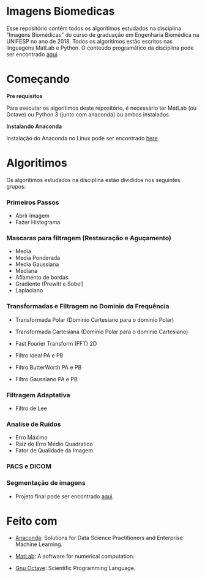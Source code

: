 # Imagens Biomedicas
Esse repositório contém todos os algoritimos estudados na disciplina "Imagens Biomédicas" do curso de graduação em Engenharia Biomédica na UNIFESP no ano de 2018. Todos os algoritimos estão escritos nas linguagens MatLab e Python. O conteúdo programático da disciplina pode ser encontrado [aqui](https://unifesp.br/campus/sjc/images/sjc/Secretaria_de_Graduação/UCs_Vigentes/I/Imagens_Biomédicas.pdf).

# Começando

**Pre requisitos**

Para executar os algoritimos deste repositório, é necessário ter MatLab (ou Octave) ou Python 3 (junto com anaconda) ou ambos instalados.

**Instalando Anaconda**

Instalação do Anaconda no Linux pode ser encontrado
<a href="https://www.digitalocean.com/community/tutorials/how-to-install-the-anaconda-python-distribution-on-ubuntu-18-04" target="_blank">here</a>.

# Algoritimos
Os algoritimos estudados na disciplina estão divididos nos seguintes grupos:

### Primeiros Passos
- Abrir imagem
- Fazer Histograma

### Mascaras para filtragem (Restauração e Aguçamento)
- Media
- Media Ponderada
- Media Gaussiana
- Mediana
- Afiamento de bordas
- Gradiente (Prewitt e Sobel)
- Laplaciano

### Transformadas e Filtragem no Dominio da Frequência
- Transformada Polar (Dominio Cartesiano para o dominio Polar)
- Transformada Cartesiana (Dominio Polar para o dominio Cartesiano)
- Fast Fourier Transform (FFT) 2D

- Filtro Ideal PA e PB
- Filtro ButterWorth PA e PB
- Filtro Gaussiano PA e PB

### Filtragem Adaptativa
- Filtro de Lee

### Analise de Ruídos
- Erro Máximo
- Raiz do Erro Médio Quadratico
- Fator de Qualidade da Imagem

### PACS e DICOM

### Segmentação de imagens
- Projeto final pode ser encontrado [aqui](https://github.com/awcasella/Lumem-Segmentation).

# Feito com
- [Anaconda](https://www.anaconda.com): Solutions for Data Science Practitioners and Enterprise Machine Learning.

- [MatLab](https://www.mathworks.com): A software for numerical computation.

- [Gnu Octave](https://www.gnu.org/software/octave/): Scientific Programming Language.
